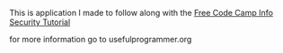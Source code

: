 
This is application I made to follow along with the [Free Code Camp Info Security Tutorial](https://www.freecodecamp.org/learn/information-security/information-security-with-helmetjs/)


for more information go to usefulprogrammer.org
